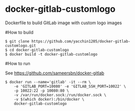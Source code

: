 docker-gitlab-customlogo
========================

Dockerfile to build GitLab image with custom logo images

#How to build

```
$ git clone https://github.com/yacchin1205/docker-gitlab-customlogo.git
$ cd docker-gitlab-customlogo
$ docker build -t docker-gitlab-customlogo
```

#How to run

See https://github.com/sameersbn/docker-gitlab

```
$ docker run --name='gitlab' -it --rm \
    -e 'GITLAB_PORT=10080' -e 'GITLAB_SSH_PORT=10022' \
    -p 10022:22 -p 10080:80 \
    -v /var/run/docker.sock:/run/docker.sock \
    -v $(which docker):/bin/docker \
    docker-gitlab-customlogo
```

